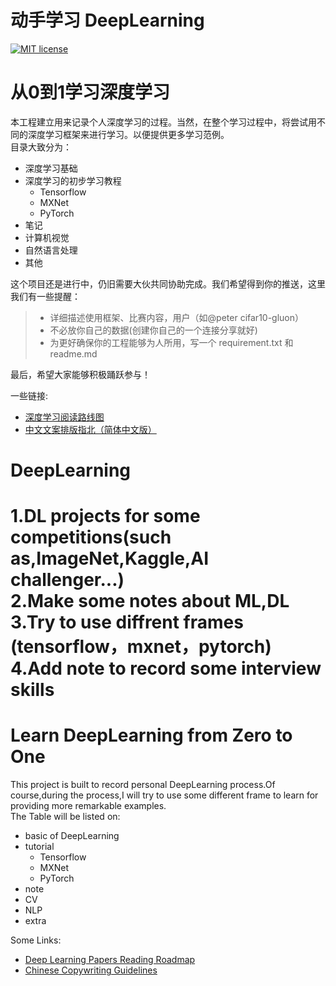 # 动手学习 DeepLearning
[![MIT license](https://img.shields.io/dub/l/vibe-d.svg)](https://github.com/PeterChenYijie/DeepLearningZeroToALL/blob/master/LICENSE)

# 从0到1学习深度学习
本工程建立用来记录个人深度学习的过程。当然，在整个学习过程中，将尝试用不同的深度学习框架来进行学习。以便提供更多学习范例。  
目录大致分为：
* 深度学习基础
* 深度学习的初步学习教程 
    * Tensorflow 
    * MXNet
    * PyTorch
* 笔记     
* 计算机视觉
* 自然语言处理
* 其他

这个项目还是进行中，仍旧需要大伙共同协助完成。我们希望得到你的推送，这里我们有一些提醒：

> * 详细描述使用框架、比赛内容，用户（如@peter cifar10-gluon）  
> * 不必放你自己的数据(创建你自己的一个连接分享就好)                   
> * 为更好确保你的工程能够为人所用，写一个 requirement.txt 和readme.md

最后，希望大家能够积极踊跃参与！  

一些链接:    
* [深度学习阅读路线图](https://github.com/songrotek/Deep-Learning-Papers-Reading-Roadmap)
* [中文文案排版指北（简体中文版）](Copywriting%20Guidelines.md)


# DeepLearning

1.DL projects for some competitions(such as,ImageNet,Kaggle,AI challenger...)  
2.Make some notes about ML,DL  
3.Try to use diffrent frames (tensorflow，mxnet，pytorch)  
4.Add note to record some interview skills
=======

# Learn DeepLearning from Zero to One
This project is built to record personal DeepLearning process.Of course,during the process,I will try to use some 
different frame to learn for providing more remarkable examples.  
The Table will be listed on:
* basic of DeepLearning
* tutorial
    * Tensorflow 
    * MXNet
    * PyTorch 
* note
* CV
* NLP
* extra


Some Links:    
* [Deep Learning Papers Reading Roadmap](https://github.com/songrotek/Deep-Learning-Papers-Reading-Roadmap)
* [Chinese Copywriting Guidelines](Copywriting%20Guidelines.en.md)
